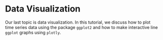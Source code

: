 # Data Visualization

Our last topic is data visualization. In this tutorial, we discuss how to plot time series data using the package `ggplot2` and how to make interactive line `ggplot` graphs using `plotly`.
